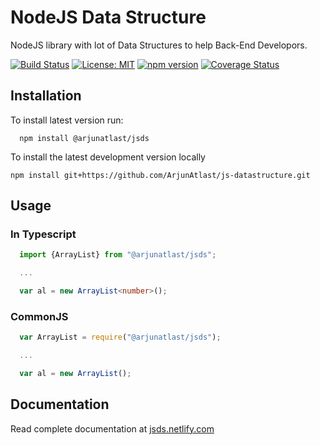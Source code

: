 # NodeJS Data Structure

NodeJS library with lot of Data Structures to help Back-End Developors.

[![Build Status](https://travis-ci.org/ArjunAtlast/js-datastructure.svg?branch=master)](https://travis-ci.org/ArjunAtlast/js-datastructure)
[![License: MIT](https://img.shields.io/badge/License-MIT-blue.svg)](https://opensource.org/licenses/MIT)
[![npm version](https://badge.fury.io/js/%40arjunatlast%2Fjsds.svg)](https://www.npmjs.com/package/@arjunatlast/jsds)
[![Coverage Status](https://coveralls.io/repos/github/ArjunAtlast/js-datastructure/badge.svg?branch=master)](https://coveralls.io/github/ArjunAtlast/js-datastructure?branch=master)

## Installation

To install latest version run:

```
  npm install @arjunatlast/jsds
```

To install the latest development version locally

```
npm install git+https://github.com/ArjunAtlast/js-datastructure.git
```

## Usage

### In Typescript

```typescript
  import {ArrayList} from "@arjunatlast/jsds";

  ...

  var al = new ArrayList<number>();
```

### CommonJS

```javascript
  var ArrayList = require("@arjunatlast/jsds");

  ...

  var al = new ArrayList();
```

## Documentation

Read complete documentation at [jsds.netlify.com](https://jsds.netlify.com/)
